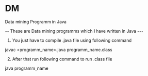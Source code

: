 # DM
Data mining Programm in Java

-- These are Data mining programms which I have written in Java ---

1) You just have to compile .java file using following command

  javac <programm_name>.java 
  programm_name.class

2) After that run following command to run .class file 
  
  java programm_name
